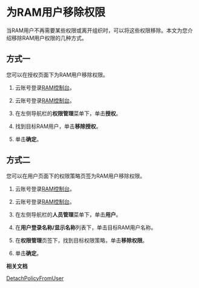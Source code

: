 # 为RAM用户移除权限

当RAM用户不再需要某些权限或离开组织时，可以将这些权限移除。本文为您介绍移除RAM用户权限的几种方式。

## 方式一

您可以在授权页面下为RAM用户移除权限。

1.  云账号登录[RAM控制台](https://ram.console.aliyun.com/)。

2.  云账号登录[RAM控制台](https://partners-intl.console.aliyun.com/#/ram)。

3.  在左侧导航栏的**权限管理**菜单下，单击**授权**。

4.  找到目标RAM用户，单击**移除授权**。

5.  单击**确定**。


## 方式二

您可以在用户页面下的权限策略页签为RAM用户移除权限。

1.  云账号登录[RAM控制台](https://ram.console.aliyun.com/)。

2.  云账号登录[RAM控制台](https://partners-intl.console.aliyun.com/#/ram)。

3.  在左侧导航栏的**人员管理**菜单下，单击**用户**。

4.  在**用户登录名称/显示名称**列表下，单击目标RAM用户名称。

5.  在**权限管理**页签下，找到目标权限策略，单击**移除权限**。

6.  单击**确定**。


**相关文档**  


[DetachPolicyFromUser](/cn.zh-CN/API参考/API参考（RAM）/权限策略管理接口/DetachPolicyFromUser.md)

